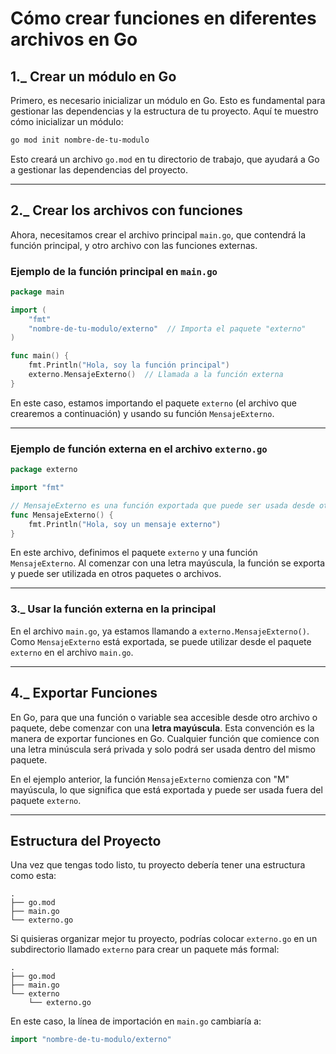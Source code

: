 
# Cómo crear funciones en diferentes archivos en Go

## 1._ Crear un módulo en Go

Primero, es necesario inicializar un módulo en Go. Esto es fundamental para gestionar las dependencias y la estructura de tu proyecto. Aquí te muestro cómo inicializar un módulo:

```bash
go mod init nombre-de-tu-modulo
```

Esto creará un archivo `go.mod` en tu directorio de trabajo, que ayudará a Go a gestionar las dependencias del proyecto.

---

## 2._ Crear los archivos con funciones

Ahora, necesitamos crear el archivo principal `main.go`, que contendrá la función principal, y otro archivo con las funciones externas.

### Ejemplo de la función principal en `main.go`

```go
package main

import (
    "fmt"
    "nombre-de-tu-modulo/externo"  // Importa el paquete "externo"
)

func main() {
    fmt.Println("Hola, soy la función principal")
    externo.MensajeExterno()  // Llamada a la función externa
}
```

En este caso, estamos importando el paquete `externo` (el archivo que crearemos a continuación) y usando su función `MensajeExterno`.

---

### Ejemplo de función externa en el archivo `externo.go`

```go
package externo

import "fmt"

// MensajeExterno es una función exportada que puede ser usada desde otro paquete
func MensajeExterno() {
    fmt.Println("Hola, soy un mensaje externo")
}
```

En este archivo, definimos el paquete `externo` y una función `MensajeExterno`. Al comenzar con una letra mayúscula, la función se exporta y puede ser utilizada en otros paquetes o archivos.

---

### 3._ Usar la función externa en la principal

En el archivo `main.go`, ya estamos llamando a `externo.MensajeExterno()`. Como `MensajeExterno` está exportada, se puede utilizar desde el paquete `externo` en el archivo `main.go`.

---

## 4._ Exportar Funciones

En Go, para que una función o variable sea accesible desde otro archivo o paquete, debe comenzar con una **letra mayúscula**. Esta convención es la manera de exportar funciones en Go. Cualquier función que comience con una letra minúscula será privada y solo podrá ser usada dentro del mismo paquete.

En el ejemplo anterior, la función `MensajeExterno` comienza con "M" mayúscula, lo que significa que está exportada y puede ser usada fuera del paquete `externo`.

---

## Estructura del Proyecto

Una vez que tengas todo listo, tu proyecto debería tener una estructura como esta:

```plainText
.
├── go.mod
├── main.go
└── externo.go
```

Si quisieras organizar mejor tu proyecto, podrías colocar `externo.go` en un subdirectorio llamado `externo` para crear un paquete más formal:

```painText
.
├── go.mod
├── main.go
└── externo
    └── externo.go
```

En este caso, la línea de importación en `main.go` cambiaría a:

```go
import "nombre-de-tu-modulo/externo"
```
